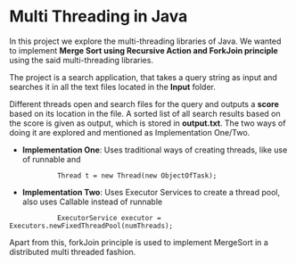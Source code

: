 # Multi Threading in Java
In this project we explore the multi-threading libraries of Java. We wanted to implement **Merge Sort using Recursive Action and ForkJoin principle** using the said multi-threading libraries. 

The project is a search application, that takes a query string as input and searches it in all the text files located in the **Input** folder.

Different threads open and search files for the query and outputs a **score** based on its location in the file. A sorted list of all search results based on the score is given as output, which is stored in **output.txt**. The two ways of doing it are explored and mentioned as Implementation One/Two.

* **Implementation One**: Uses traditional ways of creating threads, like use of runnable and 
```
			Thread t = new Thread(new ObjectOfTask);
```


* **Implementation Two**: Uses Executor Services to create a thread pool, also uses Callable instead of runnable 
```
			ExecutorService executor = Executors.newFixedThreadPool(numThreads);
```

Apart from this, forkJoin principle is used to implement MergeSort in a distributed multi threaded fashion. 

